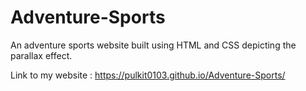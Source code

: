 # Adventure-Sports
 An adventure sports website built using HTML and CSS depicting the parallax effect.
 
 Link to my website :
 https://pulkit0103.github.io/Adventure-Sports/
 

